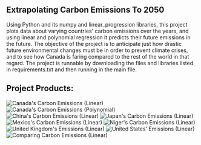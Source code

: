 ## Extrapolating Carbon Emissions To 2050

Using Python and its numpy and linear_progression libraries, this project plots data about varying countries' carbon emissions over the years, and using linear 
and polynomial regression it predicts their future emissions in the future. The objective of the project is to anticipate just how drastic future environmental changes must be in order to prevent climate crises, and to see how Canada is faring compared to the rest of the world in that regard. The project is runnable by downloading the files and libraries listed in requirements.txt and then running in the main file.

## Project Products:

![Canada's Carbon Emissions (Linear)](https://user-images.githubusercontent.com/83887991/149047999-99d2cb39-1fbd-4074-b510-f15829661b06.png)
![Canada's Carbon Emissions (Polynomial)](https://user-images.githubusercontent.com/83887991/149047995-f4e87b21-0315-4c2f-a2b6-179219e4e35b.png)
![China's Carbon Emissions (Linear)](https://user-images.githubusercontent.com/83887991/149047959-f5dce9bf-3818-49d0-ae3d-baf4bda35200.png)
![Japan's Carbon Emissions (Linear)](https://user-images.githubusercontent.com/83887991/149047955-921bd7b4-4c93-4a20-9add-b790e135c5b0.png)
![Mexico's Carbon Emissions (Linear)](https://user-images.githubusercontent.com/83887991/149047941-14d2eb9d-cf77-42db-95fa-405b1ef2ea1d.png)
![Niger's Carbon Emissions (Linear)](https://user-images.githubusercontent.com/83887991/149047937-a3c4ac30-d085-4c4a-9403-ad2cddd059a3.png)
![United Kingdom's Emissions (Linear)](https://user-images.githubusercontent.com/83887991/149047929-fbe81ec7-223a-41ba-b427-ec5ef0c0b085.png)
![United States' Emissions (Linear)](https://user-images.githubusercontent.com/83887991/149047862-5b64b3ad-b60f-40bc-b959-5dde06781192.png)
![Comparing Carbon Emissions (Linear)](https://user-images.githubusercontent.com/83887991/149047983-dfd0d4c0-c457-4ba4-9dd0-04b023e1b4a5.png)
